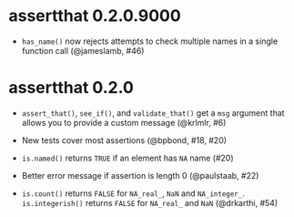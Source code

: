 # assertthat 0.2.0.9000
 
* `has_name()` now rejects attempts to check multiple names in a single function call (@jameslamb, #46)

# assertthat 0.2.0

* `assert_that()`, `see_if()`, and `validate_that()` get a `msg` argument 
  that allows you to provide a custom message (@krlmlr, #6)
  
* New tests cover most assertions (@bpbond, #18, #20)

* `is.named()` returns `TRUE` if an element has `NA` name (#20)

* Better error message if assertion is length 0 (@paulstaab, #22)

* `is.count()` returns `FALSE` for `NA_real_`, `NaN` and `NA_integer_`. `is.integerish()` returns `FALSE` for `NA_real_` and `NaN` (@drkarthi, #54)
